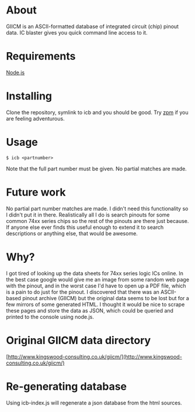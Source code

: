 # About 

GIICM is an ASCII-formatted database of integrated circuit (chip) pinout data. 
IC blaster gives you quick command line access to it.

# Requirements

[Node.js](http://nodejs.org)

# Installing

Clone the repository, symlink to icb and you should be good. Try 
[zpm](https://github.com/dnewcome/zpm) if you are
feeling adventurous.

# Usage

    $ icb <partnumber>

Note that the full part number must be given. No partial matches are made. 

# Future work

No partial part number matches are made. I didn't need 
this functionality so I didn't put it in there. Realistically all I do is search pinouts for 
some common 74xx series chips so the rest of the pinouts are there just because. If anyone
else ever finds this useful enough to extend it to search descriptions or anything else,
that would be awesome.

# Why?

I got tired of looking up the data sheets for 74xx series logic ICs online.
In the best case google would give me an image from some random web page with
the pinout, and in the worst case I'd have to open up a PDF file, which 
is a pain to do just for the pinout. I discovered that there was an ASCII-based
pinout archive (GIICM) but the original data seems to be lost but for a few
mirrors of some generated HTML. I thought it would be nice to scrape these 
pages and store the data as JSON, which could be queried and printed to
the console using node.js.

# Original GIICM data directory

[http://www.kingswood-consulting.co.uk/giicm/](http://www.kingswood-consulting.co.uk/giicm/)

# Re-generating database

Using icb-index.js will regenerate a json database from the html sources. 

